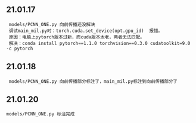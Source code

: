 21.01.17  
--
	 models/PCNN_ONE.py 向前传播还没解决  
	 调试main_mil.py时：torch.cuda.set_device(opt.gpu_id)  报错。  
	 原因：电脑上pytorch版本过新，而cuda版本太老，两者无法匹配。  
	 解决：conda install pytorch==1.1.0 torchvision==0.3.0 cudatoolkit=9.0 -c pytorch  
21.01.18  
--
	 models/PCNN_ONE.py 向前传播部分标注了，main_mil.py标注到向前传播部分了  
21.01.20
--
	models/PCNN_ONE.py 标注完成  

